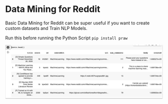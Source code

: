 # Data Mining for Reddit
Basic Data Mining for Reddit can be super useful if you want to create custom datasets and Train NLP Models.

Run this before running the Python Script
`pip install praw`

![Output](Pandas_Output.png)

